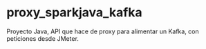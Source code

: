 # proxy_sparkjava_kafka
Proyecto Java, API que hace de proxy para alimentar un Kafka, con peticiones desde JMeter.

